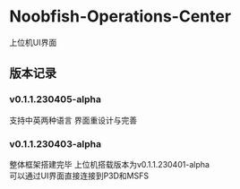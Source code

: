 # Noobfish-Operations-Center
上位机UI界面

## 版本记录
### v0.1.1.230405-alpha
支持中英两种语言
界面重设计与完善
### v0.1.1.230403-alpha
整体框架搭建完毕
上位机搭载版本为v0.1.1.230401-alpha  
可以通过UI界面直接连接到P3D和MSFS
